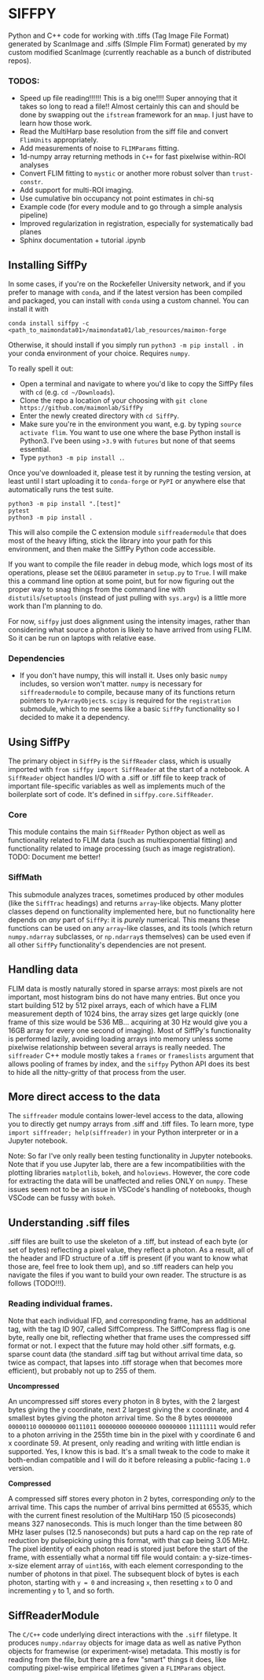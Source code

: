 # SIFFPY

Python and C++ code for working with .tiffs (Tag Image File Format) generated by ScanImage and .siffs (SImple Flim Format) generated by my custom modified ScanImage (currently reachable as a bunch of distributed repos).

### TODOS:
-   Speed up file reading!!!!!! This is a big one!!!! Super annoying
that it takes so long to read a file!! Almost certainly this
can and should be done by swapping out the `ifstream` framework
for an `mmap`. I just have to learn how those work.
-   Read the MultiHarp base resolution from the siff file and convert `FlimUnits` appropriately.
-   Add measurements of noise to `FLIMParams` fitting.
-   1d-numpy array returning methods in `C++` for fast pixelwise within-ROI analyses
-   Convert FLIM fitting to `mystic` or another more robust solver than `trust-constr`.
-   Add support for multi-ROI imaging.
-   Use cumulative bin occupancy not point estimates in chi-sq
-   Example code (for every module and to go through a simple analysis pipeline)
-   Improved regularization in registration, especially for systematically bad planes
-   Sphinx documentation + tutorial .ipynb

## Installing SiffPy

In some cases, if you're on the Rockefeller University network, and if you prefer to
manage with `conda`, and if the latest version has been compiled and packaged, you
can install with `conda` using a custom channel. You can install it with
```
conda install siffpy -c <path_to_maimondata01>/maimondata01/lab_resources/maimon-forge
```

Otherwise, it should install if you simply run `python3 -m pip install .` in your conda
environment of your choice. Requires `numpy`.

To really spell it out:

- Open a terminal and navigate to where you'd like to copy the SiffPy files with `cd` (e.g. `cd ~/Downloads`).
- Clone the repo a location of your choosing with `git clone https://github.com/maimonlab/SiffPy`
- Enter the newly created directory with `cd SiffPy`.
- Make sure you're in the environment you want, e.g. by typing `source activate flim`. You want to use one where the base Python install is Python3. I've been using `>3.9` with `futures` but none of that seems essential.
- Type `python3 -m pip install .`.

Once you've downloaded it, please test it by running the testing
version, at least until I start uploading it to `conda-forge` or
`PyPI` or anywhere else that automatically runs the test suite.

```
python3 -m pip install ".[test]"
pytest
python3 -m pip install .
```

This will also compile the C extension module `siffreadermodule` that does most of the heavy lifting, stick the library into your path for this environment, and then make the SiffPy Python code accessible.

If you want to compile the file reader in debug mode, which logs most of its operations,
please set the `DEBUG` parameter in `setup.py` to `True`. I will make this a command line
option at some point, but for now figuring out the proper way to snag things from the
command line with `distutils`/`setuptools` (instead of just pulling with `sys.argv`)
is a little more work than I'm planning to do.

For now, `siffpy` just does alignment using the intensity images, rather than
considering what source a photon is likely to have arrived from using FLIM.
So it can be run on laptops with relative ease.

### Dependencies 

- If you don't have numpy, this will install it. Uses only basic `numpy` includes, so version won't matter. `numpy` is necessary for `siffreadermodule` to compile, because many of its functions return pointers to `PyArrayObject`s. `scipy` is required for the `registration` submodule, which to me seems like a basic `SiffPy` functionality so I decided to make it a dependency.

## Using SiffPy

The primary object in `SiffPy` is the `SiffReader` class, which is usually imported with `from siffpy import SiffReader` at the start of a notebook. A `SiffReader` object handles I/O with a .siff or .tiff file to keep track of important file-specific variables as well as implements much of the boilerplate sort of code. It's defined in `siffpy.core.SiffReader`.

### Core

This module contains the main `SiffReader` Python object as well
as functionality related to FLIM data (such as multiexponential fitting) and
functionality related to image processing (such as image registration).
TODO: Document me better!

### SiffMath

This submodule analyzes traces, sometimes produced by other modules (like the `SiffTrac` headings) and returns `array`-like objects.
Many plotter classes depend on functionality implemented here, but no functionality here depends on _any_ part of `SiffPy`: it is
_purely_ numerical. This means these functions can be used on any `array`-like classes, and its tools (which return `numpy.ndarray`
subclasses, or `np.ndarray`s themselves) can be used even if all other `SiffPy` functionality's dependencies are not present.

## Handling data

FLIM data is mostly naturally stored in sparse arrays: most pixels are not important, most histogram bins do not have many entries. But once you start building 512 by 512 pixel arrays, each of which have a FLIM measurement depth of 1024 bins, the array sizes get large quickly (one frame of this size would be 536 MB... acquiring at 30 Hz would give you a 16GB array for every one second of imaging). Most of SiffPy's functionality is performed lazily, avoiding loading arrays into memory unless some pixelwise relationship between several arrays is really needed. The `siffreader` C++ module mostly takes a `frames` or `frameslists` argument that allows pooling of frames by index, and the `siffpy` Python API does its best to hide all the nitty-gritty of that process from the user.

## More direct access to the data

The `siffreader` module contains lower-level access to the data, allowing you to directly get numpy arrays from .siff and .tiff files. To learn more, type `import siffreader; help(siffreader)` in your Python interpreter or in a Jupyter notebook.

Note:
So far I've only really been testing functionality in Jupyter notebooks. Note that if you use Jupyter lab, there are a few incompatibilities with the plotting libraries `matplotlib`, `bokeh`, and `holoviews`. However, the core code for extracting the data will be unaffected and relies ONLY on `numpy`.
These issues seem not to be an issue in VSCode's handling of notebooks,
though VSCode can be fussy with `bokeh`.

## Understanding .siff files

.siff files are built to use the skeleton of a .tiff, but instead of each byte (or set of bytes) reflecting a pixel value,
they reflect a photon. As a result, all of the header and IFD structure of a .tiff is present (if you want to know what
those are, feel free to look them up), and so .tiff readers can help you navigate the files if you want to build your
own reader. The structure is as follows (TODO!!!).

### Reading individual frames.
Note that each individual IFD, and corresponding frame, has an additional tag, with the tag ID 907, called SiffCompress.
The SiffCompress flag is one byte, really one bit, reflecting whether that frame uses the compressed siff format or not.
I expect that the future may hold other .siff formats, e.g. sparse count data (the standard .siff tag but without arrival time data, so twice as compact, that lapses into .tiff storage when that becomes more efficient), but probably not up to 255 of them.

__Uncompressed__

An uncompressed siff stores every photon in 8 bytes, with the 2 largest bytes giving the y coordinate, next 2
largest giving the x coordinate, and 4 smallest bytes giving the photon arrival time. So the 8 bytes
`00000000` `00000110` `00000000` `00111011` `00000000` `00000000` `00000000` `11111111` would refer to a photon arriving in the 255th time bin in the pixel
with y coordinate 6 and x coordinate 59. At present, only reading and writing with little endian is supported.
Yes, I know this is bad. It's a small tweak to the code to make it both-endian compatible and I will do it before
releasing a public-facing `1.0` version.

__Compressed__

A compressed siff stores every photon in 2 bytes, corresponding _only_ to the arrival time. This caps the number of
arrival bins permitted at 65535, which with the current finest resolution of the MultiHarp 150 (5 picoseconds) means 327 nanoseconds.
This is much longer than the time between 80 MHz laser pulses (12.5 nanoseconds) but puts a hard cap on the rep rate
of reduction by pulsepicking using this format, with that cap being 3.05 MHz. The pixel identity of each photon read
is stored just before the start of the frame, with essentially what a normal tiff file would contain: a y-size-times-x-size element
array of `uint16`s, with each element corresponding to the number of photons in that pixel. The subsequent block of
bytes is each photon, starting with `y = 0` and increasing `x`, then resetting `x` to 0 and incrementing `y` to 1, and so
forth.

## SiffReaderModule

The `C/C++` code underlying direct interactions with the `.siff` filetype. It produces `numpy.ndarray` objects for image data 
as well as native Python objects for framewise (or experiment-wise) metadata. This mostly is for reading from the file, but
there are a few "smart" things it does, like computing pixel-wise empirical lifetimes given a `FLIMParams` object.